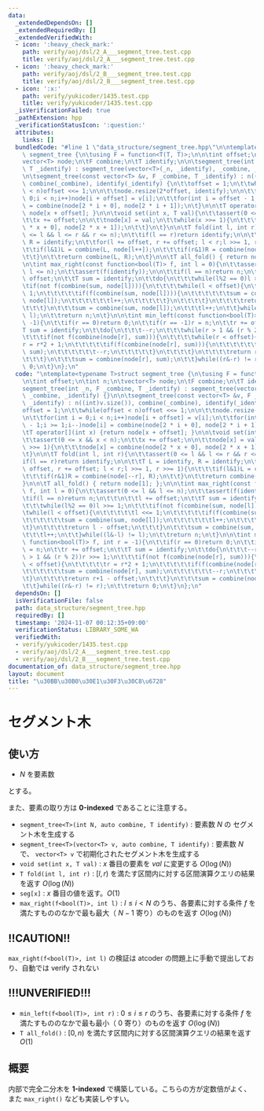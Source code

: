 ```yaml
---
data:
  _extendedDependsOn: []
  _extendedRequiredBy: []
  _extendedVerifiedWith:
  - icon: ':heavy_check_mark:'
    path: verify/aoj/dsl/2_A___segment_tree.test.cpp
    title: verify/aoj/dsl/2_A___segment_tree.test.cpp
  - icon: ':heavy_check_mark:'
    path: verify/aoj/dsl/2_B___segment_tree.test.cpp
    title: verify/aoj/dsl/2_B___segment_tree.test.cpp
  - icon: ':x:'
    path: verify/yukicoder/1435.test.cpp
    title: verify/yukicoder/1435.test.cpp
  _isVerificationFailed: true
  _pathExtension: hpp
  _verificationStatusIcon: ':question:'
  attributes:
    links: []
  bundledCode: "#line 1 \"data_structure/segment_tree.hpp\"\n\ntemplate<typename T>struct\
    \ segment_tree {\n\tusing F = function<T(T, T)>;\n\n\tint offset;\n\tint n;\n\t\
    vector<T> node;\n\tF combine;\n\tT identify;\n\n\tsegment_tree(int _n, F _combine,\
    \ T _identify) : segment_tree(vector<T>(_n, _identify), _combine, _identify) {}\n\
    \n\tsegment_tree(const vector<T> &v, F _combine, T _identify) : n((int)v.size()),\
    \ combine(_combine), identify(_identify) {\n\t\toffset = 1;\n\t\twhile(offset\
    \ < n)offset <<= 1;\n\n\t\tnode.resize(2*offset, identify);\n\n\t\tfor(int i =\
    \ 0;i < n;i++)node[i + offset] = v[i];\n\t\tfor(int i = offset - 1;i >= 1;i--)node[i]\
    \ = combine(node[2 * i + 0], node[2 * i + 1]);\n\t}\n\n\tT operator[](int x) {return\
    \ node[x + offset]; }\n\n\tvoid set(int x, T val){\n\t\tassert(0 <= x && x < n);\n\
    \t\tx += offset;\n\n\t\tnode[x] = val;\n\t\twhile(x >>= 1){\n\t\t\tnode[x] = combine(node[2\
    \ * x + 0], node[2 * x + 1]);\n\t\t}\n\t}\n\n\tT fold(int l, int r){\n\t\tassert(0\
    \ <= l && l <= r && r <= n);\n\t\tif(l == r)return identify;\n\n\t\tT L = identify,\
    \ R = identify;\n\t\tfor(l += offset, r += offset; l < r;l >>= 1, r >>= 1){\n\t\
    \t\tif(l&1)L = combine(L, node[l++]);\n\t\t\tif(r&1)R = combine(node[--r], R);\n\
    \t\t}\n\t\treturn combine(L, R);\n\t}\n\n\tT all_fold() { return node[1]; };\n\
    \n\tint max_right(const function<bool(T)> f, int l = 0){\n\t\tassert(0 <= l &&\
    \ l <= n);\n\t\tassert(f(identify));\n\n\t\tif(l == n)return n;\n\t\t\n\t\tl +=\
    \ offset;\n\t\tT sum = identify;\n\t\tdo{\n\t\t\twhile(l%2 == 0)l >>= 1;\n\t\t\
    \tif(not f(combine(sum, node[l]))){\n\t\t\t\twhile(l < offset){\n\t\t\t\t\tl <<=\
    \ 1;\n\t\t\t\t\tif(f(combine(sum, node[l]))){\n\t\t\t\t\t\tsum = combine(sum,\
    \ node[l]);\n\t\t\t\t\t\tl++;\n\t\t\t\t\t}\n\t\t\t\t}\n\t\t\t\treturn l - offset;\n\
    \t\t\t}\n\t\t\tsum = combine(sum, node[l]);\n\t\t\tl++;\n\t\t}while((l&-l) !=\
    \ l);\n\t\treturn n;\n\t}\n\n\tint min_left(const function<bool(T)> f, int r =\
    \ -1){\n\t\tif(r == 0)return 0;\n\t\tif(r == -1)r = n;\n\t\tr += offset;\n\t\t\
    T sum = identify;\n\t\tdo{\n\t\t\t--r;\n\t\t\twhile(r > 1 && (r % 2))r >>= 1;\n\
    \t\t\tif(not f(combine(node[r], sum))){\n\t\t\t\twhile(r < offset){\n\t\t\t\t\t\
    r = r*2 + 1;\n\t\t\t\t\tif(f(combine(node[r], sum))){\n\t\t\t\t\t\tsum = combine(node[r],\
    \ sum);\n\t\t\t\t\t\t--r;\n\t\t\t\t\t}\n\t\t\t\t}\n\t\t\t\treturn r+1 - offset;\n\
    \t\t\t}\n\t\t\tsum = combine(node[r], sum);\n\t\t}while((r&-r) != r);\n\t\treturn\
    \ 0;\n\t}\n};\n"
  code: "\ntemplate<typename T>struct segment_tree {\n\tusing F = function<T(T, T)>;\n\
    \n\tint offset;\n\tint n;\n\tvector<T> node;\n\tF combine;\n\tT identify;\n\n\t\
    segment_tree(int _n, F _combine, T _identify) : segment_tree(vector<T>(_n, _identify),\
    \ _combine, _identify) {}\n\n\tsegment_tree(const vector<T> &v, F _combine, T\
    \ _identify) : n((int)v.size()), combine(_combine), identify(_identify) {\n\t\t\
    offset = 1;\n\t\twhile(offset < n)offset <<= 1;\n\n\t\tnode.resize(2*offset, identify);\n\
    \n\t\tfor(int i = 0;i < n;i++)node[i + offset] = v[i];\n\t\tfor(int i = offset\
    \ - 1;i >= 1;i--)node[i] = combine(node[2 * i + 0], node[2 * i + 1]);\n\t}\n\n\
    \tT operator[](int x) {return node[x + offset]; }\n\n\tvoid set(int x, T val){\n\
    \t\tassert(0 <= x && x < n);\n\t\tx += offset;\n\n\t\tnode[x] = val;\n\t\twhile(x\
    \ >>= 1){\n\t\t\tnode[x] = combine(node[2 * x + 0], node[2 * x + 1]);\n\t\t}\n\
    \t}\n\n\tT fold(int l, int r){\n\t\tassert(0 <= l && l <= r && r <= n);\n\t\t\
    if(l == r)return identify;\n\n\t\tT L = identify, R = identify;\n\t\tfor(l +=\
    \ offset, r += offset; l < r;l >>= 1, r >>= 1){\n\t\t\tif(l&1)L = combine(L, node[l++]);\n\
    \t\t\tif(r&1)R = combine(node[--r], R);\n\t\t}\n\t\treturn combine(L, R);\n\t\
    }\n\n\tT all_fold() { return node[1]; };\n\n\tint max_right(const function<bool(T)>\
    \ f, int l = 0){\n\t\tassert(0 <= l && l <= n);\n\t\tassert(f(identify));\n\n\t\
    \tif(l == n)return n;\n\t\t\n\t\tl += offset;\n\t\tT sum = identify;\n\t\tdo{\n\
    \t\t\twhile(l%2 == 0)l >>= 1;\n\t\t\tif(not f(combine(sum, node[l]))){\n\t\t\t\
    \twhile(l < offset){\n\t\t\t\t\tl <<= 1;\n\t\t\t\t\tif(f(combine(sum, node[l]))){\n\
    \t\t\t\t\t\tsum = combine(sum, node[l]);\n\t\t\t\t\t\tl++;\n\t\t\t\t\t}\n\t\t\t\
    \t}\n\t\t\t\treturn l - offset;\n\t\t\t}\n\t\t\tsum = combine(sum, node[l]);\n\
    \t\t\tl++;\n\t\t}while((l&-l) != l);\n\t\treturn n;\n\t}\n\n\tint min_left(const\
    \ function<bool(T)> f, int r = -1){\n\t\tif(r == 0)return 0;\n\t\tif(r == -1)r\
    \ = n;\n\t\tr += offset;\n\t\tT sum = identify;\n\t\tdo{\n\t\t\t--r;\n\t\t\twhile(r\
    \ > 1 && (r % 2))r >>= 1;\n\t\t\tif(not f(combine(node[r], sum))){\n\t\t\t\twhile(r\
    \ < offset){\n\t\t\t\t\tr = r*2 + 1;\n\t\t\t\t\tif(f(combine(node[r], sum))){\n\
    \t\t\t\t\t\tsum = combine(node[r], sum);\n\t\t\t\t\t\t--r;\n\t\t\t\t\t}\n\t\t\t\
    \t}\n\t\t\t\treturn r+1 - offset;\n\t\t\t}\n\t\t\tsum = combine(node[r], sum);\n\
    \t\t}while((r&-r) != r);\n\t\treturn 0;\n\t}\n};\n"
  dependsOn: []
  isVerificationFile: false
  path: data_structure/segment_tree.hpp
  requiredBy: []
  timestamp: '2024-11-07 00:12:35+09:00'
  verificationStatus: LIBRARY_SOME_WA
  verifiedWith:
  - verify/yukicoder/1435.test.cpp
  - verify/aoj/dsl/2_A___segment_tree.test.cpp
  - verify/aoj/dsl/2_B___segment_tree.test.cpp
documentation_of: data_structure/segment_tree.hpp
layout: document
title: "\u30BB\u30B0\u30E1\u30F3\u30C8\u6728"
---
```


# セグメント木

## 使い方

- $N$ を要素数

とする。

また、要素の取り方は **0-indexed** であることに注意する。

- ``segment_tree<T>(int N, auto combine, T identify)`` : 要素数 $N$ の セグメント木を生成する
- ``segment_tree<T>(vector<T> v, auto combine, T identify)`` : 要素数 $N$ で、 ``vector<T> v`` で初期化されたセグメント木を生成する
- ``void set(int x, T val)`` : $x$ 番目の要素を $val$ に変更する  $O(\log(N))$
- ``T fold(int l, int r)`` : $[l, r)$ を満たす区間内に対する区間演算クエリの結果を返す $O(\log(N))$
- ``seg[x]`` : $x$ 番目の値を返す。$O(1)$
- ``max_right(f<bool(T)>, int l)`` : $l \leq i < N$ のうち、各要素に対する条件 $f$ を満たすもののなかで最も最大（ $N-1$ 寄り）のものを返す $O(\log(N))$

## !!CAUTION!!

``max_right(f<bool(T)>, int l)`` の検証は atcoder の問題上に手動で提出しており、自動では verify されない

## !!!UNVERIFIED!!!

- ``min_left(f<bool(T)>, int r)`` : $0 \leq i \leq r$ のうち、各要素に対する条件 $f$ を満たすもののなかで最も最小（ $0$ 寄り）のものを返す $O(\log(N))$
- ``T all_fold()`` : $[0, n)$ を満たす区間内に対する区間演算クエリの結果を返す $O(1)$


## 概要

内部で完全二分木を **1-indexed** で構築している。こちらの方が定数倍がよく、また ``max_right()`` なども実装しやすい。
